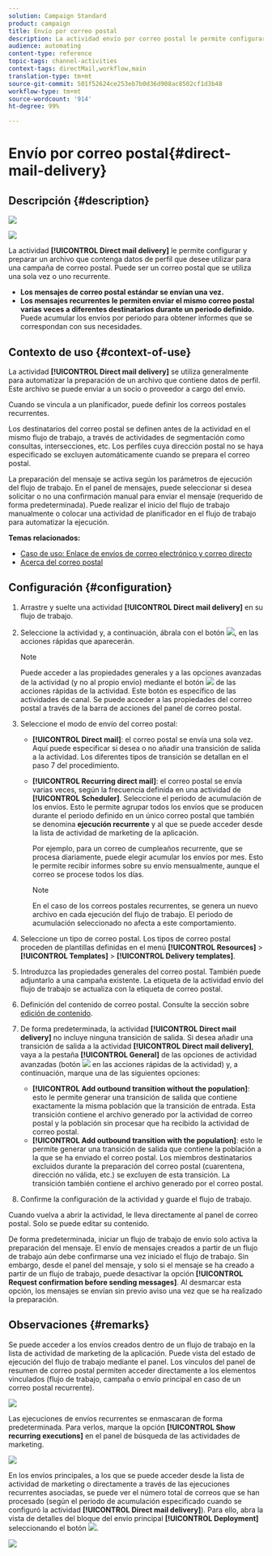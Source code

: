 ```yaml
---
solution: Campaign Standard
product: campaign
title: Envío por correo postal
description: La actividad envío por correo postal le permite configurar el envío de un único correo postal o de uno recurrente en un flujo de trabajo.
audience: automating
content-type: reference
topic-tags: channel-activities
context-tags: directMail,workflow,main
translation-type: tm+mt
source-git-commit: 501f52624ce253eb7b0d36d908ac8502cf1d3b48
workflow-type: tm+mt
source-wordcount: '914'
ht-degree: 99%

---
```



# Envío por correo postal{#direct-mail-delivery}

## Descripción {#description}

![](assets/paper.png)

![](assets/recurrentpaper.png)

La actividad **[!UICONTROL Direct mail delivery]** le permite configurar y preparar un archivo que contenga datos de perfil que desee utilizar para una campaña de correo postal. Puede ser un correo postal que se utiliza una sola vez o uno recurrente.

* **Los mensajes de correo postal estándar se envían una vez.**
* **Los mensajes recurrentes le permiten enviar el mismo correo postal varias veces a diferentes destinatarios durante un periodo definido.** Puede acumular los envíos por periodo para obtener informes que se correspondan con sus necesidades.

## Contexto de uso {#context-of-use}

La actividad **[!UICONTROL Direct mail delivery]** se utiliza generalmente para automatizar la preparación de un archivo que contiene datos de perfil. Este archivo se puede enviar a un socio o proveedor a cargo del envío.

Cuando se vincula a un planificador, puede definir los correos postales recurrentes.

Los destinatarios del correo postal se definen antes de la actividad en el mismo flujo de trabajo, a través de actividades de segmentación como consultas, intersecciones, etc. Los perfiles cuya dirección postal no se haya especificado se excluyen automáticamente cuando se prepara el correo postal.

La preparación del mensaje se activa según los parámetros de ejecución del flujo de trabajo. En el panel de mensajes, puede seleccionar si desea solicitar o no una confirmación manual para enviar el mensaje (requerido de forma predeterminada). Puede realizar el inicio del flujo de trabajo manualmente o colocar una actividad de planificador en el flujo de trabajo para automatizar la ejecución.

**Temas relacionados:**

* [Caso de uso: Enlace de envíos de correo electrónico y correo directo](../../automating/using/coupling-email-direct-mail.md)
* [Acerca del correo postal](../../channels/using/about-direct-mail.md)

## Configuración {#configuration}

1. Arrastre y suelte una actividad **[!UICONTROL Direct mail delivery]** en su flujo de trabajo.
1. Seleccione la actividad y, a continuación, ábrala con el botón ![](assets/edit_darkgrey-24px.png), en las acciones rápidas que aparecerán.

   >[!NOTE]
   >
   >Puede acceder a las propiedades generales y a las opciones avanzadas de la actividad (y no al propio envío) mediante el botón ![](assets/dlv_activity_params-24px.png) de las acciones rápidas de la actividad. Este botón es específico de las actividades de canal. Se puede acceder a las propiedades del correo postal a través de la barra de acciones del panel de correo postal.

1. Seleccione el modo de envío del correo postal:

   * **[!UICONTROL Direct mail]**: el correo postal se envía una sola vez. Aquí puede especificar si desea o no añadir una transición de salida a la actividad. Los diferentes tipos de transición se detallan en el paso 7 del procedimiento.
   * **[!UICONTROL Recurring direct mail]**: el correo postal se envía varias veces, según la frecuencia definida en una actividad de **[!UICONTROL Scheduler]**. Seleccione el periodo de acumulación de los envíos. Esto le permite agrupar todos los envíos que se producen durante el periodo definido en un único correo postal que también se denomina **ejecución recurrente** y al que se puede acceder desde la lista de actividad de marketing de la aplicación.

      Por ejemplo, para un correo de cumpleaños recurrente, que se procesa diariamente, puede elegir acumular los envíos por mes. Esto le permite recibir informes sobre su envío mensualmente, aunque el correo se procese todos los días.

      >[!NOTE]
      >
      >En el caso de los correos postales recurrentes, se genera un nuevo archivo en cada ejecución del flujo de trabajo. El periodo de acumulación seleccionado no afecta a este comportamiento.

1. Seleccione un tipo de correo postal. Los tipos de correo postal proceden de plantillas definidas en el menú **[!UICONTROL Resources]** > **[!UICONTROL Templates]** > **[!UICONTROL Delivery templates]**.
1. Introduzca las propiedades generales del correo postal. También puede adjuntarlo a una campaña existente. La etiqueta de la actividad envío del flujo de trabajo se actualiza con la etiqueta de correo postal.
1. Definición del contenido de correo postal. Consulte la sección sobre [edición de contenido](../../designing/using/personalization.md).
1. De forma predeterminada, la actividad **[!UICONTROL Direct mail delivery]** no incluye ninguna transición de salida. Si desea añadir una transición de salida a la actividad **[!UICONTROL Direct mail delivery]**, vaya a la pestaña **[!UICONTROL General]** de las opciones de actividad avanzadas (botón ![](assets/dlv_activity_params-24px.png) en las acciones rápidas de la actividad) y, a continuación, marque una de las siguientes opciones:

   * **[!UICONTROL Add outbound transition without the population]**: esto le permite generar una transición de salida que contiene exactamente la misma población que la transición de entrada. Esta transición contiene el archivo generado por la actividad de correo postal y la población sin procesar que ha recibido la actividad de correo postal.
   * **[!UICONTROL Add outbound transition with the population]**: esto le permite generar una transición de salida que contiene la población a la que se ha enviado el correo postal. Los miembros destinatarios excluidos durante la preparación del correo postal (cuarentena, dirección no válida, etc.) se excluyen de esta transición. La transición también contiene el archivo generado por el correo postal.

1. Confirme la configuración de la actividad y guarde el flujo de trabajo.

Cuando vuelva a abrir la actividad, le lleva directamente al panel de correo postal. Solo se puede editar su contenido.

De forma predeterminada, iniciar un flujo de trabajo de envío solo activa la preparación del mensaje. El envío de mensajes creados a partir de un flujo de trabajo aún debe confirmarse una vez iniciado el flujo de trabajo. Sin embargo, desde el panel del mensaje, y solo si el mensaje se ha creado a partir de un flujo de trabajo, puede desactivar la opción **[!UICONTROL Request confirmation before sending messages]**. Al desmarcar esta opción, los mensajes se envían sin previo aviso una vez que se ha realizado la preparación.

## Observaciones {#remarks}

Se puede acceder a los envíos creados dentro de un flujo de trabajo en la lista de actividad de marketing de la aplicación. Puede vista del estado de ejecución del flujo de trabajo mediante el panel. Los vínculos del panel de resumen de correo postal permiten acceder directamente a los elementos vinculados (flujo de trabajo, campaña o envío principal en caso de un correo postal recurrente).

![](assets/wkf_display_parent_elements_direct_mail.png)

Las ejecuciones de envíos recurrentes se enmascaran de forma predeterminada. Para verlos, marque la opción **[!UICONTROL Show recurring executions]** en el panel de búsqueda de las actividades de marketing.

![](assets/wkf_display_recurrent_executions_direct_mail.png)

En los envíos principales, a los que se puede acceder desde la lista de actividad de marketing o directamente a través de las ejecuciones recurrentes asociadas, se puede ver el número total de correos que se han procesado (según el periodo de acumulación especificado cuando se configuró la actividad **[!UICONTROL Direct mail delivery]**). Para ello, abra la vista de detalles del bloque del envío principal **[!UICONTROL Deployment]** seleccionando el botón ![](assets/wkf_dlv_detail_button.png).

![](assets/wkf_display_recurrent_executions_3_direct_mail.png)
